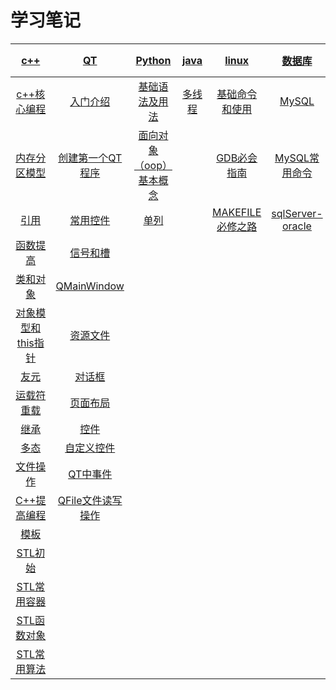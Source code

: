# 学习笔记

| [c++](study/c++/)  |  [QT](study/QT/)  | [Python](study/python/) | [java](study/java/) | [linux](study/linux/) | [数据库](study/dataBase/) | [web开发](study/web/) |
| :--: | :--: | :----: | :---: | :----: | :-----: | :-----: |
|   [c++核心编程](study/c++/?id=c核心编程（ctrkc-注释-ctrku-解注释）)   | [入门介绍](study/QT/?id=_1-入门介绍) | [基础语法及用法](study/python/?id=基础语法及用法) | [多线程](/study/java/Multithreading/) | [基础命令和使用](study/linux/?id=study/linux/?id=linux基础命令和使用) | [MySQL](study/dataBase/?id=mysql) | [前端基础知识](study/web/?id=前端基础知识) |
| [内存分区模型](study/c++/?id=_1-内存分区模型) | [创建第一个QT程序](study/QT/?id=_2-创建第一个qt程序) | [面向对象（oop）基本概念](study/python/?id=面向对象（oop）基本概念) |  | [GDB必会指南](study/linux/gdb/) | [MySQL常用命令](study/dataBase/?id=mysql操作命令) | [ES6](study/web/?id=es6) |
| [引用](study/c++/?id=_2-引用) | [常用控件](study/QT/?id=_3-常用控件) | [单列](study/python/?id=单列) |  | [MAKEFILE必修之路](study/linux/makefile/) | [sqlServer-oracle](study/dataBase/?id=sql-server-oracle语句练习案例) |         |
| [函数提高](study/c++/?id=_3-函数的提高) | [信号和槽](study/QT/?id=_4-信号和槽) |        |        |       |        |         |
| [类和对象](study/c++/?id=_4-类和对象) | [QMainWindow](study/QT/?id=_5-qmainwindow（set开头，只有一个；add开头可以有多个）) |        |        |       |        |         |
| [对象模型和this指针](study/c++/?id=_43-c对象模型和this指针) | [资源文件](study/QT/?id=_6-资源文件) |        |        |       |        |         |
| [友元](study/c++/?id=_44-友元) | [对话框](study/QT/?id=_7-对话框) | | | | | |
| [运载符重载](study/c++/?id=_45-运算符重载) | [页面布局](study/QT/?id=_8-界面布局) | | | | | |
| [继承](study/c++/?id=_46-继承) | [控件](study/QT/?id=_9-控件) | | | | | |
| [多态](study/c++/?id=_47-多态) | [自定义控件](study/QT/?id=_10-自定义控件) | | | | | |
| [文件操作](study/c++/?id=_5-文件操作) | [QT中事件](study/QT/?id=_11-qt中事件) | | | | | |
| [C++提高编程](study/c++/?id=c-提高编程) | [QFile文件读写操作](study/QT/?id=_12-qfile文件读写操作) | | | | | |
| [模板](study/c++/?id=_1-模板) | | | | | | |
| [STL初始](study/c++/?id=_2-stl初识) | | | | | | |
| [STL常用容器](study/c++/?id=_3-stl-常用的容器) | | | | | | |
| [STL函数对象](study/c++/?id=_4-stl-函数对象) | | | | | | |
| [STL常用算法](study/c++/?id=_5-stl-常用算法) | | | | | | |

